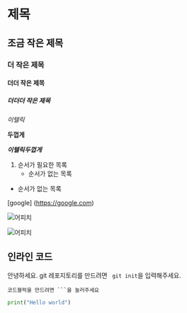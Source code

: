 # 제목

## 조금 작은 제목

### 더 작은 제목

#### 더더 작은 제목

##### 더더더 작은 제목

*이텔릭* 

**두껍게**

**_이텔릭두껍게_**

1. 순서가 필요한 목록
   * 순서가 없는 목록

* 순서가 없는 목록

[google] (https://google.com)

![어피치](C:/Users/ahj93/Desktop/TIL/markdown.assets/어피치.jpeg) 

![어피치](C:/Users/ahj93/Desktop/TIL/markdown.assets/어피치2.jpg)

## 인라인 코드

안녕하세요. git 레포지토리를 만드려면 ` git init`을 입력해주세요.

```
코드블럭을 만드려면 ```을 눌러주세요
```

```python
print("Hello world")
```

